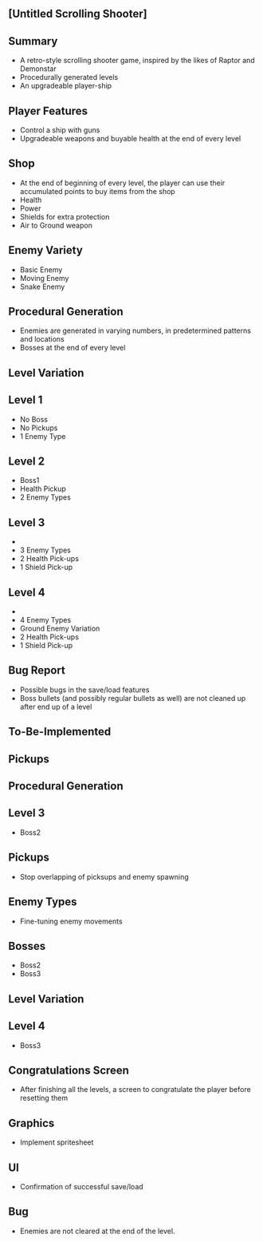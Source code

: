 [Untitled Scrolling Shooter]
-

Summary
 -
 - A retro-style scrolling shooter game, inspired by the likes of Raptor and Demonstar
 - Procedurally generated levels
 - An upgradeable player-ship

Player Features
-
- Control a ship with guns
- Upgradeable weapons and buyable health at the end of every level

Shop
-
- At the end of beginning of every level, the player can use their accumulated points to buy items from the shop
- Health
- Power
- Shields for extra protection
- Air to Ground weapon

Enemy Variety
-
- Basic Enemy
- Moving Enemy
- Snake Enemy

Procedural Generation
 - 
 - Enemies are generated in varying numbers, in predetermined patterns and locations
 - Bosses at the end of every level

Level Variation
-

Level 1
- 
- No Boss
- No Pickups
- 1 Enemy Type

Level 2
-
- Boss1
- Health Pickup
- 2 Enemy Types

Level 3
-
- 
- 3 Enemy Types
- 2 Health Pick-ups
- 1 Shield Pick-up

Level 4
-
- 
- 4 Enemy Types
- Ground Enemy Variation
- 2 Health Pick-ups
- 1 Shield Pick-up

Bug Report
 - 
 - Possible bugs in the save/load features
 - Boss bullets (and possibly regular bullets as well) are not cleaned up after end up of a level

To-Be-Implemented
-

Pickups
-

Procedural Generation
-

Level 3
-
- Boss2

Pickups
-
- Stop overlapping of picksups and enemy spawning
 
Enemy Types
- 
- Fine-tuning enemy movements

Bosses
-
- Boss2
- Boss3

Level Variation
-

Level 4
-
- Boss3

Congratulations Screen
-
- After finishing all the levels, a screen to congratulate the player before resetting them

Graphics
-
- Implement spritesheet

UI
-
- Confirmation of successful save/load

Bug
-
- Enemies are not cleared at the end of the level.